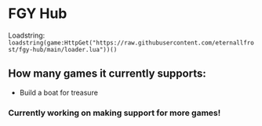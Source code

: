 # FGY Hub

Loadstring: ```loadstring(game:HttpGet("https://raw.githubusercontent.com/eternallfrost/fgy-hub/main/loader.lua"))()```

## How many games it currently supports:
* Build a boat for treasure

### Currently working on making support for more games!
